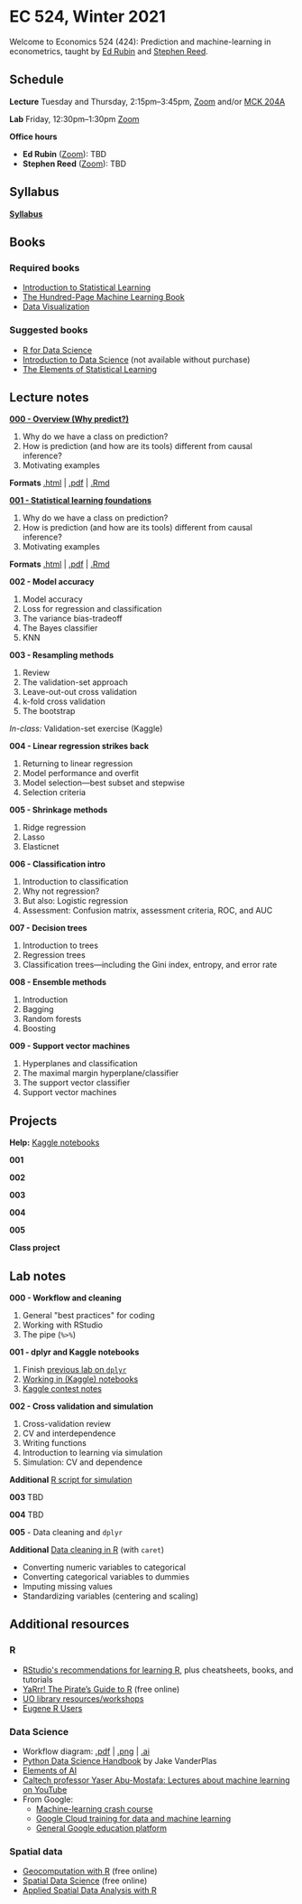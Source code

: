 
# EC 524, Winter 2021

Welcome to Economics 524 (424): Prediction and machine-learning in econometrics, taught by [Ed Rubin](https://edrub.in) and [Stephen Reed](https://economics.uoregon.edu/profile/sreed2/).

## Schedule

**Lecture** Tuesday and Thursday, 2:15pm–3:45pm, [Zoom](https://canvas.uoregon.edu/courses/174618/external_tools/1449) and/or [MCK 204A](https://map.uoregon.edu/7e11b9d41)

**Lab** Friday, 12:30pm–1:30pm [Zoom](https://canvas.uoregon.edu/courses/174618/external_tools/1449)

**Office hours**

- **Ed Rubin** ([Zoom](https://canvas.uoregon.edu/courses/174618/external_tools/1449)): TBD
- **Stephen Reed** ([Zoom](https://canvas.uoregon.edu/courses/174618/external_tools/1449)): TBD

## Syllabus

[**Syllabus**](https://raw.githack.com/edrubin/EC524W21/master/syllabus/syllabus.pdf)

## Books

### Required books

- [Introduction to Statistical Learning](https://www-bcf.usc.edu/~gareth/ISL/)
- [The Hundred-Page Machine Learning Book](http://themlbook.com/)
- [Data Visualization](https://socviz.co/)

### Suggested books

- [R for Data Science](https://r4ds.had.co.nz/)
- [Introduction to Data Science](https://www.springer.com/us/book/9783319500164) (not available without purchase)
- [The Elements of Statistical Learning](http://web.stanford.edu/~hastie/ElemStatLearn/)

## Lecture notes

[**000 - Overview (Why predict?)**](https://raw.githack.com/edrubin/EC524W21/master/lecture/000/000-slides.html)

1. Why do we have a class on prediction?
2. How is prediction (and how are its tools) different from causal inference?
3. Motivating examples

**Formats** [.html](https://raw.githack.com/edrubin/EC524W21/master/lecture/000/000-slides.html) | [.pdf](https://raw.githack.com/edrubin/EC524W21/master/lecture/000/000-slides.pdf) | [.Rmd](https://raw.githack.com/edrubin/EC524W21/master/lecture/000/000-slides.Rmd)

[**001 - Statistical learning foundations**](https://raw.githack.com/edrubin/EC524W21/master/lecture/001/001-slides.html)

1. Why do we have a class on prediction?
2. How is prediction (and how are its tools) different from causal inference?
3. Motivating examples

**Formats** [.html](https://raw.githack.com/edrubin/EC524W21/master/lecture/001/001-slides.html) | [.pdf](https://raw.githack.com/edrubin/EC524W21/master/lecture/001/001-slides.pdf) | [.Rmd](https://raw.githack.com/edrubin/EC524W21/master/lecture/001/001-slides.Rmd)

**002 - Model accuracy**
<!-- [**002 - Model accuracy**](https://raw.githack.com/edrubin/EC524W21/master/lecture/002/002-slides.html) -->

1. Model accuracy
1. Loss for regression and classification
1. The variance bias-tradeoff
1. The Bayes classifier
1. KNN

<!-- **Formats** [.html](https://raw.githack.com/edrubin/EC524W21/master/lecture/002/002-slides.html) | [.pdf](https://raw.githack.com/edrubin/EC524W21/master/lecture/002/002-slides.pdf) | [.Rmd](https://raw.githack.com/edrubin/EC524W21/master/lecture/002/002-slides.Rmd) -->

**003 - Resampling methods**
<!-- [**003 - Resampling methods**](https://raw.githack.com/edrubin/EC524W21/master/lecture/003/003-slides.html) -->

1. Review
1. The validation-set approach
1. Leave-out-out cross validation
1. k-fold cross validation
1. The bootstrap

*In-class:* Validation-set exercise (Kaggle)
<!-- [*In-class:* Validation-set exercise (Kaggle)](https://www.kaggle.com/edwardarubin/ec524-lecture-003/) -->

<!-- **Formats** [.html](https://raw.githack.com/edrubin/EC524W21/master/lecture/003/003-slides.html) | [.pdf](https://raw.githack.com/edrubin/EC524W21/master/lecture/003/003-slides.pdf) | [.Rmd](https://raw.githack.com/edrubin/EC524W21/master/lecture/003/003-slides.Rmd) -->

**004 - Linear regression strikes back**
<!-- [**004 - Linear regression strikes back**](https://raw.githack.com/edrubin/EC524W21/master/lecture/004/004-slides.html) -->

1. Returning to linear regression
1. Model performance and overfit
1. Model selection—best subset and stepwise
1. Selection criteria

<!-- **Formats** [.html](https://raw.githack.com/edrubin/EC524W21/master/lecture/004/004-slides.html) | [.pdf](https://raw.githack.com/edrubin/EC524W21/master/lecture/004/004-slides.pdf) | [.Rmd](https://raw.githack.com/edrubin/EC524W21/master/lecture/004/004-slides.Rmd) -->

**005 - Shrinkage methods**
<!-- [**005 - Shrinkage methods**](https://raw.githack.com/edrubin/EC524W21/master/lecture/005/005-slides.html) -->

1. Ridge regression
1. Lasso
1. Elasticnet

<!-- **Formats** [.html](https://raw.githack.com/edrubin/EC524W21/master/lecture/005/005-slides.html) | [.pdf](https://raw.githack.com/edrubin/EC524W21/master/lecture/005/005-slides.pdf) | [.Rmd](https://raw.githack.com/edrubin/EC524W21/master/lecture/005/005-slides.Rmd) -->

**006 - Classification intro**
<!-- [**006 - Classification intro**](https://raw.githack.com/edrubin/EC524W21/master/lecture/006/006-slides.html) -->

1. Introduction to classification
1. Why not regression?
1. But also: Logistic regression
1. Assessment: Confusion matrix, assessment criteria, ROC, and AUC

<!-- **Formats** [.html](https://raw.githack.com/edrubin/EC524W21/master/lecture/006/006-slides.html) | [.pdf](https://raw.githack.com/edrubin/EC524W21/master/lecture/006/006-slides.pdf) | [.Rmd](https://raw.githack.com/edrubin/EC524W21/master/lecture/006/006-slides.Rmd) -->

**007 - Decision trees**
<!-- [**007 - Decision trees**](https://raw.githack.com/edrubin/EC524W21/master/lecture/007/007-slides.html) -->

1. Introduction to trees
1. Regression trees
1. Classification trees—including the Gini index, entropy, and error rate

<!-- **Formats** [.html](https://raw.githack.com/edrubin/EC524W21/master/lecture/007/007-slides.html) | [.pdf](https://raw.githack.com/edrubin/EC524W21/master/lecture/007/007-slides.pdf) | [.Rmd](https://raw.githack.com/edrubin/EC524W21/master/lecture/007/007-slides.Rmd) -->

**008 - Ensemble methods**
<!-- [**008 - Ensemble methods**](https://raw.githack.com/edrubin/EC524W21/master/lecture/008/008-slides.html) -->

1. Introduction
1. Bagging
1. Random forests
1. Boosting

<!-- **Formats** [.html](https://raw.githack.com/edrubin/EC524W21/master/lecture/008/008-slides.html) | [.pdf](https://raw.githack.com/edrubin/EC524W21/master/lecture/008/008-slides.pdf) | [.Rmd](https://raw.githack.com/edrubin/EC524W21/master/lecture/008/008-slides.Rmd) -->

**009 - Support vector machines**
<!-- [**009 - Support vector machines**](https://raw.githack.com/edrubin/EC524W21/master/lecture/009/009-slides.html) -->

1. Hyperplanes and classification
2. The maximal margin hyperplane/classifier
3. The support vector classifier
4. Support vector machines

<!-- **Formats** [.html](https://raw.githack.com/edrubin/EC524W21/master/lecture/009/009-slides.html) | [.pdf](https://raw.githack.com/edrubin/EC524W21/master/lecture/009/009-slides.pdf) | [.Rmd](https://raw.githack.com/edrubin/EC524W21/master/lecture/009/009-slides.Rmd) -->

## Projects

<!-- **Intro** [Predicting sales price in housing data (Kaggle)](https://github.com/edrubin/EC524W21/tree/master/projects/kaggle-house-prices) -->

**Help:** [Kaggle notebooks](https://rpubs.com/Clennon/KagNotes)

**001**
<!-- **001** [KNN and loss (Kaggle notebook)](https://www.kaggle.com/edwardarubin/ec524-knn-loss)
<br>
You will need to sign into you Kaggle account and then hit "Copy and Edit" to add the notebook to your account.
<br>
*Due* 21 January 2020 before midnight. -->

**002**
<!-- **002** [Cross validation and linear regression (Kaggle notebook)](https://www.kaggle.com/edwardarubin/ec524-cross-validation)
<br>
*Due* 04 February 2020 before midnight. -->

**003**
<!-- **003** [Model selection and shrinkage (Kaggle notebook)](https://www.kaggle.com/edwardarubin/ec524-shrinkage/)
<br>
*Due* 13 February 2020 before midnight. -->

**004**
<!-- **004** [Predicting heart disease (Kaggle competition)](https://github.com/edrubin/EC524W21/tree/master/projects/kaggle-heart-disease) | [Competition](https://www.kaggle.com/c/ec524-heart-disease/)
*Due* 20 February 2020 before midnight. -->

**005**
<!-- **005** [Classifying customer churn (Kaggle competition)](https://github.com/edrubin/EC524W21/tree/master/projects/kaggle-churn) | [Competition](https://www.kaggle.com/t/6b275809d36248e49d11bea483394c42)
*Due* In-class 27 February 2020. -->

**Class project**
<!-- [**Class project**](https://github.com/edrubin/EC524W21/tree/master/projects/class-project)
*Due* 12 March 2020 before class. -->

## Lab notes

**000 - Workflow and cleaning**
<!-- [**000 - Workflow and cleaning**](https://raw.githack.com/edrubin/EC524W21/master/lab/000-cleaning/000-slides.html) -->

1. General "best practices" for coding
2. Working with RStudio
3. The pipe (`%>%`)

<!-- **Formats** [.html](https://raw.githack.com/edrubin/EC524W21/master/lab/000-cleaning/000-slides.html) | [.pdf](https://raw.githack.com/edrubin/EC524W21/master/lab/000-cleaning/000-slides.pdf) | [.Rmd](https://raw.githack.com/edrubin/EC524W21/master/lab/000-cleaning/000-slides.Rmd) -->

**001 - dplyr and Kaggle notebooks**

1. Finish [previous lab on `dplyr`](https://raw.githack.com/edrubin/EC524W21/master/lab/000-cleaning/000-slides.html#48)
2. [Working in (Kaggle) notebooks](https://www.kaggle.com/voodoojanus/ec524-jan-17-20)
3. [Kaggle contest notes](https://rpubs.com/Clennon/KagNotes)

**002 - Cross validation and simulation**
<!-- [**002 - Cross validation and simulation**](https://raw.githack.com/edrubin/EC524W21/master/lab/002-resampling/002-slides.html) -->

1. Cross-validation review
1. CV and interdependence
1. Writing functions
1. Introduction to learning via simulation
1. Simulation: CV and dependence

<!-- **Formats** [.html](https://raw.githack.com/edrubin/EC524W21/master/lab/002-resampling/002-slides.html) | [.pdf](https://raw.githack.com/edrubin/EC524W21/master/lab/002-resampling/002-slides.pdf) | [.Rmd](https://raw.githack.com/edrubin/EC524W21/master/lab/002-resampling/002-slides.Rmd) -->

**Additional** [R script for simulation](https://raw.githack.com/edrubin/EC524W21/master/lab/002-resampling/cv-sim.R)

**003** TBD

**004** TBD

**005** - Data cleaning and `dplyr`
<!-- [**005** - Data cleaning and `dplyr`](https://raw.githack.com/CMLennon/EC524W20/master/lab/003-DPLYR-part-2-electric-boogaloo/001-slides.html#1) -->

**Additional** [Data cleaning in R](https://www.kaggle.com/edwardarubin/ec524-clean-data/) (with `caret`)

- Converting numeric variables to categorical
- Converting categorical variables to dummies
- Imputing missing values
- Standardizing variables (centering and scaling)

## Additional resources

### R

- [RStudio's recommendations for learning R](https://education.rstudio.com/learn/), plus cheatsheets, books, and tutorials
- [YaRrr! The Pirate’s Guide to R](https://bookdown.org/ndphillips/YaRrr/) (free online)
- [UO library resources/workshops](http://uoregon.libcal.com/calendar/dataservices/?cid=11979&t=g&d=0000-00-00&cal=11979,11173)
- [Eugene R Users](https://www.meetup.com/meetup-group-cwPiAlnB/)

### Data Science

- Workflow diagram: [.pdf](https://raw.githack.com/edrubin/EC524W21/master/resources/data-workflow.pdf) | [.png](https://raw.githack.com/edrubin/EC524W21/master/resources/data-workflow.pdf) | [.ai](https://raw.githack.com/edrubin/EC524W21/master/resources/data-workflow.ai)
- [Python Data Science Handbook](https://jakevdp.github.io/PythonDataScienceHandbook/) by Jake VanderPlas
- [Elements of AI](https://course.elementsofai.com/)
- [Caltech professor Yaser Abu-Mostafa: Lectures about machine learning on YouTube](https://www.youtube.com/user/caltech/search?query=Yaser+Abu-Mostafa)
- From Google:
  - [Machine-learning crash course](https://developers.google.com/machine-learning/crash-course/ml-intro)
  - [Google Cloud training for data and machine learning](https://cloud.google.com/training/data-ml)
  - [General Google education platform](https://ai.google/education/)

### Spatial data

- [Geocomputation with R](https://geocompr.robinlovelace.net) (free online)
- [Spatial Data Science](https://keen-swartz-3146c4.netlify.com) (free online)
- [Applied Spatial Data Analysis with R](https://asdar-book.org)
